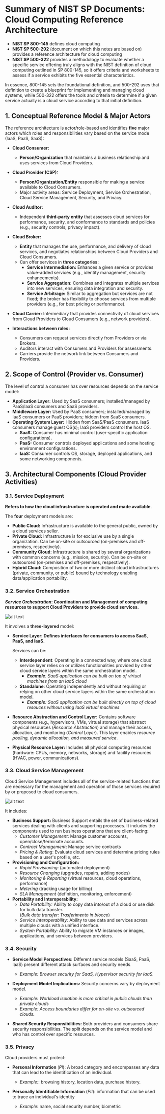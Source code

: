 <!-- KaTeX auto-render header -->
<link rel="stylesheet" href="https://cdn.jsdelivr.net/npm/katex@0.16.0/dist/katex.min.css">
<script defer src="https://cdn.jsdelivr.net/npm/katex@0.16.0/dist/katex.min.js"></script>
<script defer src="https://cdn.jsdelivr.net/npm/katex@0.16.0/dist/contrib/auto-render.min.js"
  onload="renderMathInElement(document.body, {
    delimiters: [
      {left: '$$', right: '$$', display: true},
      {left: '$', right: '$', display: false}
    ]
  });"></script>


# Summary of NIST SP Documents: Cloud Computing Reference Architecture

* **NIST SP 800-145** defines cloud computing
* **NIST SP 500-292** (document on which this notes are based on) provides a reference architecture for cloud computing
* **NIST SP 500-322** provides a methodology to evaluate whether a specific service offering truly aligns with the NIST definition of cloud computing outlined in SP 800-145, so it offers criteria and worksheets to assess if a service exhibits the five essential characteristics.

In essence, 800-145 sets the foundational definition, and 500-292 uses that definition to create a blueprint for implementing and managing cloud systems, while 500-322 offers the tools and criteria to determine if a given service actually is a cloud service according to that initial definition.

## 1. Conceptual Reference Model & Major Actors
The reference architecture is actor/role-based and identifies **five** major actors which roles and responsibilities vary based on the service mode (IaaS, PaaS, SaaS):


* **Cloud Consumer:**
    * **Person/Organization** that maintains a business relationship and uses services from Cloud Providers.

* **Cloud Provider (CSP):**
    * **Person/Organization/Entity** responsible for making a service available to Cloud Consumers.
    * Major activity areas: Service Deployment, Service Orchestration, Cloud Service Management, Security, and Privacy.

* **Cloud Auditor:**
    * Independent **third-party entity** that assesses cloud services for performance, security, and conformance to standards and policies (e.g., security controls, privacy impact).

* **Cloud Broker:** 
    * **Entity** that manages the use, performance, and delivery of cloud services, and negotiates relationships between Cloud Providers and Cloud Consumers.
    * Can offer services in **three categories**:
        * **Service Intermediation:** Enhances a given service or provides value-added services (e.g., identity management, security enhancements).
        * **Service Aggregation:** Combines and integrates multiple services into new services, ensuring data integration and security.
        * **Service Arbitrage:** Similar to aggregation but services are not fixed; the broker has flexibility to choose services from multiple providers (e.g., for best pricing or performance).

* **Cloud Carrier:** Intermediary that provides connectivity of cloud services from Cloud Providers to Cloud Consumers (e.g., network providers).

* **Interactions between roles:**
    * Consumers can request services directly from Providers or via Brokers.
    * Auditors interact with Consumers and Providers for assessments.
    * Carriers provide the network link between Consumers and Providers.

## 2. Scope of Control (Provider vs. Consumer)
The level of control a consumer has over resources depends on the service model:
* **Application Layer:** Used by SaaS consumers; installed/managed by PaaS/IaaS consumers and SaaS providers.
* **Middleware Layer:** Used by PaaS consumers; installed/managed by IaaS consumers or PaaS providers; hidden from SaaS consumers.
* **Operating System Layer:** Hidden from SaaS/PaaS consumers. IaaS consumers manage guest OS(s); IaaS providers control the host OS.
    * **SaaS:** Consumer has minimal control (user-specific application configurations).
    * **PaaS:** Consumer controls deployed applications and some hosting environment configurations.
    * **IaaS:** Consumer controls OS, storage, deployed applications, and some networking components.

## 3. Architectural Components (Cloud Provider Activities)

### 3.1. Service Deployment
**Refers to how the cloud infrastructure is operated and made available**. 

The **four** deployment models are:
* **Public Cloud:** Infrastructure is available to the general public, owned by a cloud services seller.
* **Private Cloud:** Infrastructure is for exclusive use by a single organization. Can be on-site or outsourced (on-premises and off-premises, respectively).
* **Community Cloud:** Infrastructure is shared by several organizations with common concerns (e.g., mission, security). Can be on-site or outsourced (on-premises and off-premises, respectively).
* **Hybrid Cloud:** Composition of two or more distinct cloud infrastructures (private, community, or public) bound by technology enabling data/application portability.

### 3.2. Service Orchestration

***Service Orchestration*: Coordination and Management of computing resources to support Cloud Providers to provide cloud services.** 

![alt text](./images/service_orchestration.png)

It involves a **three-layered** model:
* **Service Layer: Defines interfaces for consumers to access SaaS, PaaS, and IaaS.**

    Services can be:
    * **Interdependent**:  Operating in a connected way, where one cloud service layer relies on or utilizes functionalities provided by other cloud service layers within the same orchestration model. 
        * ***Example**: SaaS application can be built on top of virtual machines from an IaaS cloud*
    * **Standalone**: Operating independently and without requiring or relying on other cloud service layers within the same orchestration model. 
        * ***Example:** SaaS application can be built directly on top of cloud resouces without using IaaS virtual machines*
* **Resource Abstraction and Control Layer:** Contains software components (e.g., hypervisors, VMs, virtual storage) that abstract physical resources (*Resource Abstraction*) and manage their access, allocation, and monitoring (*Control Layer*). This layer enables *resource pooling, dynamic allocation, and measured service*.
* **Physical Resource Layer:** Includes all physical computing resources (hardware: CPUs, memory, networks, storage) and facility resources (HVAC, power, communications).

### 3.3. Cloud Service Management
Cloud Service Management includes all of the service-related functions that are necessary for the 
management and operation of those services required by or proposed to cloud consumers. 

![alt text](./images/cloud_service_management.png)

It includes:
* **Business Support:** Business Support entails the set of business-related services dealing with clients and supporting processes. It includes the components used to run business operations that are client-facing:
    * *Customer Management*: Manage customer accounts, open/close/terminate accounts. 
    * *Contract Management*: Manage service contracts
    * *Pricing & Rating*: Evaluate cloud services and determine pricing rules based on a user's profile, etc.
* **Provisioning and Configuration:**
    * *Rapid Provisioning*: (automated deployment)
    * *Resource Changing* (upgrades, repairs, adding nodes)
    * *Monitoring & Reporting* (virtual resources, cloud operations, performance)
    * *Metering* (tracking usage for billing)
    * *SLA Management* (definition, monitoring, enforcement)
* **Portability and Interoperability:**
    * *Data Portability:* Ability to copy data into/out of a cloud or use disk for bulk data transfer.\
    (*Bulk data transfer: Trasferimento in blocco*)
    * *Service Interoperability:* Ability to use data and services across multiple clouds with a unified interface.
    * *System Portability:* Ability to migrate VM instances or images, applications, and services between providers.

### 3.4. Security
* **Service Model Perspectives:** Different service models (SaaS, PaaS, IaaS) present different attack surfaces and security needs.
    * *Example: Browser security for SaaS, Hypervisor security for IaaS.*

* **Deployment Model Implications:** Security concerns vary by deployment model. 
    * *Example: Workload isolation is more critical in public clouds than private clouds* 
    * *Example: Access boundaries differ for on-site vs. outsourced clouds.*
    
* **Shared Security Responsibilities:** Both providers and consumers share security responsibilities. The split depends on the service model and who has control over specific resources.

### 3.5. Privacy
Cloud providers must protect:
* **Personal Information** (*PI*): A broad category and encompasses any data that can lead to the identification of an individual.
    * *Example:*: browsing history, location data, purchase history.

* **Personally Identifiable Information** (*PII*): information that can be used to trace an individual's identity 
    * *Example*: name, social security number, biometric 
